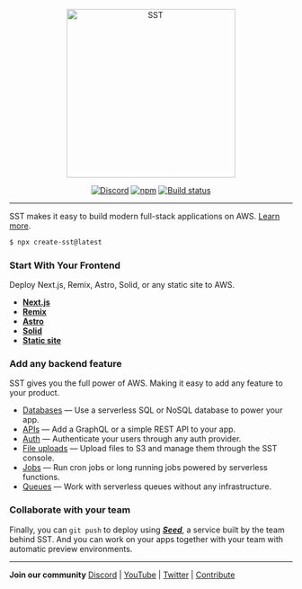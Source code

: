 <p align="center">
  <a href="https://sst.dev/">
    <img alt="SST" src="https://raw.githubusercontent.com/serverless-stack/identity/main/variants/sst-full.svg" width="300" />
  </a>
</p>

<p align="center">
  <a href="https://sst.dev/discord"><img alt="Discord" src="https://img.shields.io/discord/983865673656705025?style=flat-square" /></a>
  <a href="https://www.npmjs.com/package/sst"><img alt="npm" src="https://img.shields.io/npm/v/sst.svg?style=flat-square" /></a>
  <a href="https://github.com/serverless-stack/sst/actions/workflows/test.yml"><img alt="Build status" src="https://img.shields.io/github/actions/workflow/status/serverless-stack/sst/test.yml?style=flat-square&branch=master" /></a>
</p>

---

SST makes it easy to build modern full-stack applications on AWS. [Learn more](https://docs.sst.dev/what-is-sst).

```bash
$ npx create-sst@latest
```

### Start With Your Frontend

Deploy Next.js, Remix, Astro, Solid, or any static site to AWS.

- [**Next.js**](https://docs.sst.dev/start/nextjs)
- [**Remix**](https://docs.sst.dev/constructs/RemixSite)
- [**Astro**](https://docs.sst.dev/start/astro)
- [**Solid**](https://docs.sst.dev/constructs/SolidStartSite)
- [**Static site**](https://docs.sst.dev/constructs/StaticSite)

### Add any backend feature

SST gives you the full power of AWS. Making it easy to add any feature to your product.

- [Databases](https://docs.sst.dev/constructs/RDS) — Use a serverless SQL or NoSQL database to power your app.
- [APIs](https://docs.sst.dev/constructs/Api) — Add a GraphQL or a simple REST API to your app.
- [Auth](https://docs.sst.dev/constructs/Auth) — Authenticate your users through any auth provider.
- [File uploads](https://docs.sst.dev/constructs/Bucket) — Upload files to S3 and manage them through the SST console.
- [Jobs](https://docs.sst.dev/constructs/Cron) — Run cron jobs or long running jobs powered by serverless functions.
- [Queues](https://docs.sst.dev/constructs/Queue) — Work with serverless queues without any infrastructure.

### Collaborate with your team

Finally, you can `git push` to deploy using [_**Seed**_](https://seed.run), a service built by the team behind SST. And you can work on your apps together with your team with automatic preview environments.

---

**Join our community** [Discord](https://sst.dev/discord) | [YouTube](https://www.youtube.com/c/sst-dev) | [Twitter](https://twitter.com/SST_dev) | [Contribute](CONTRIBUTING.md)
